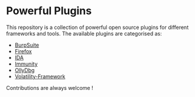 # Powerful Plugins

This repository is a collection of powerful open source plugins for different frameworks and tools. The available plugins are categorised as:

- [BurpSuite](Burp.md)
- [Firefox](Firefox.md)
- [IDA](IDA.md)
- [Immunity](Immunity.md)
- [OllyDbg](OllyDbg.md)
- [Volatility-Framework](Volatility-Framework.md)

Contributions are always welcome !
